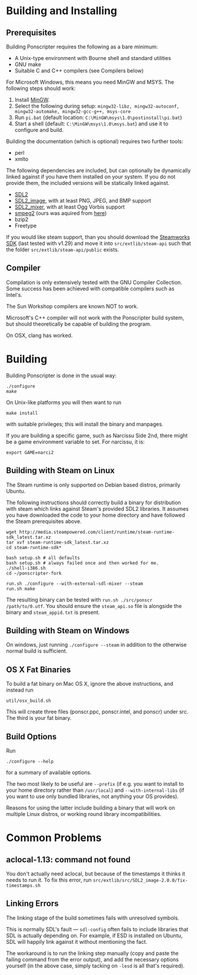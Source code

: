 # Building and Installing

## Prerequisites

Building Ponscripter requires the following as a bare minimum:

  - A Unix-type environment with Bourne shell and standard utilities
  - GNU make
  - Suitable C and C++ compilers (see Compilers below)

For Microsoft Windows, this means you need MinGW and MSYS. The following steps should work:

1. Install [MinGW](http://sourceforge.net/projects/mingw/files/Installer/mingw-get-setup.exe/download).
2. Select the following during setup: `mingw32-libz, mingw32-autoconf, mingw32-automake, mingw32-gcc-g++, msys-core`
3. Run `pi.bat` (default location: `C:\MinGW\msys\1.0\postinstall\pi.bat`)
4. Start a shell (default: `C:\MinGW\msys\1.0\msys.bat`) and use it to configure and build.

Building the documentation (which is optional) requires two further
tools:

  - perl
  - xmlto

The following dependencies are included, but can optionally be dynamically
linked against if you have them installed on your system. If you do not provide them, the
included versions will be statically linked against.

  - [SDL2](http://www.libsdl.org/download-2.0.php)
  - [SDL2_image](https://www.libsdl.org/projects/SDL_image/), with at least PNG, JPEG, and BMP support
  - [SDL2_mixer](http://www.libsdl.org/projects/SDL_mixer/), with at least Ogg Vorbis support
  - [smpeg2](https://icculus.org/smpeg/) (ours was aquired from [here](http://dev.gentoo.org/~hasufell/distfiles/smpeg-2.0.0.tar.bz2))
  - bzip2
  - Freetype

If you would like steam support, than you should download the [Steamworks SDK](https://partner.steamgames.com) (last tested with v1.29) and move it into `src/extlib/steam-api` such that the folder `src/extlib/steam-api/public` exists. 

## Compiler

Compilation is only extensively tested with the GNU Compiler
Collection.  Some success has been achieved with compatible compilers
such as Intel's.

The Sun Workshop compilers are known NOT to work.

Microsoft's C++ compiler will not work with the Ponscripter build
system, but should theoretically be capable of building the program.

On OSX, clang has worked.


# Building

Building Ponscripter is done in the usual way:
```
./configure
make
```
On Unix-like platforms you will then want to run

`make install`

with suitable privileges; this will install the binary and manpages.

If you are building a specific game, such as Narcissu Side 2nd, there
might be a game environment variable to set. For narcissu, it is:

`export GAME=narci2`
  
## Building with Steam on Linux

The Steam runtime is only supported on Debian based distros, primarily Ubuntu. 

The following instructions should correctly build a binary for distribution with steam which links against Steam's provided SDL2 libraries. It assumes you have downloaded the code to your home directory and have followed the Steam prerequisites above.
```
wget http://media.steampowered.com/client/runtime/steam-runtime-sdk_latest.tar.xz
tar xvf steam-runtime-sdk_latest.tar.xz
cd steam-runtime-sdk*

bash setup.sh # all defaults
bash setup.sh # always failed once and then worked for me.
./shell-i386.sh
cd ~/ponscripter-fork

run.sh ./configure --with-external-sdl-mixer --steam
run.sh make
```
The resulting binary can be tested with `run.sh ./src/ponscr /path/to/0.utf`. You should ensure the `steam_api.so` file is alongside the binary and `steam_appid.txt` is present.

## Building with Steam on Windows

On windows, just running `./configure --steam` in addition to the otherwise normal build is sufficient.

## OS X Fat Binaries

To build a fat binary on Mac OS X, ignore the above instructions, and
instead run

  `util/osx_build.sh`

This will create three files (ponscr.ppc, ponscr.intel, and ponscr)
under src.  The third is your fat binary.


## Build Options

Run

`./configure --help`

for a summary of available options.

The two most likely to be useful are `--prefix` (if e.g. you want to
install to your home directory rather than `/usr/local`) and
`--with-internal-libs` (if you want to use only bundled libraries, not
anything your OS provides).

Reasons for using the latter include building a binary that will work
on multiple Linux distros, or working round library incompatibilities.

# Common Problems

## aclocal-1.13: command not found

You don't actually need aclocal, but because of the timestamps it thinks it
needs to run it. To fix this error, run
`src/extlib/src/SDL2_image-2.0.0/fix-timestamps.sh`

## Linking Errors

The linking stage of the build sometimes fails with unresolved
symbols.

This is normally SDL's fault &mdash; `sdl-config` often fails to include
libraries that SDL is actually depending on.  For example, if ESD is
installed on Ubuntu, SDL will happily link against it without
mentioning the fact.

The workaround is to run the linking step manually (copy and paste the
failing command from the error output), and add the necessary options
yourself (in the above case, simply tacking on `-lesd` is all that's
required).

